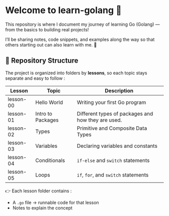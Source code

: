 # Welcome to learn-golang :yellow_heart:

This repository is where I document my journey of learning Go (Golang) — from the basics to building real projects!

I’ll be sharing notes, code snippets, and examples along the way so that others starting out can also learn with me. 🚀

## 📂 Repository Structure
The project is organized into folders by **lessons**, so each topic stays separate and easy to follow :

| Lesson    | Topic              | Description                                    |
| --------- | ------------------ | ---------------------------------------------- |
| lesson-00 | Hello World        | Writing your first Go program                  |
| lesson-01 | Intro to Packages        | Different types of packages and how they are used.                  |
| lesson-02 | Types  | Primitive and Composite Data Types |
| lesson-03 | Variables          | Declaring variables and constants                 |
| lesson-04 | Conditionals | `if-else` and `switch` statements           |
| lesson-05 | Loops | `if`, `for`, and `switch` statements |

👉 Each lesson folder contains :
- A `.go` file → runnable code for that lesson
- Notes to explain the concept



